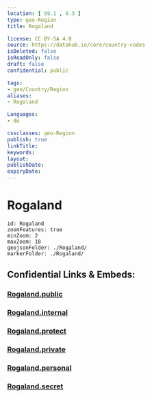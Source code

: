 ```yaml
---
location: [ 59.1 , 6.3 ] 
type: geo-Region
title: Rogaland

license: CC BY-SA 4.0
source: https://datahub.io/core/country-codes
isDeleted: false
isReadOnly: false
draft: false
confidential: public

tags:
- geo/Country/Region
aliases:
- Rogaland

Languages:
- de

cssclasses: geo-Region
publish: true
linkTitle: 
keywords: 
layout: 
publishDate: 
expiryDate: 
---
```


# Rogaland

```leaflet
id: Rogaland
zoomFeatures: true 
minZoom: 2 
maxZoom: 18
geojsonFolder: ./Rogaland/
markerFolder: ./Rogaland/
```


## Confidential Links & Embeds: 

### [Rogaland.public](/_public/\Earth\Continent\Europe\Europe~North\Norway\Counties~NorwayRogaland.public.md) 

### [Rogaland.internal](/_internal/\Earth\Continent\Europe\Europe~North\Norway\Counties~NorwayRogaland.internal.md) 

### [Rogaland.protect](/_protect/\Earth\Continent\Europe\Europe~North\Norway\Counties~NorwayRogaland.protect.md) 

### [Rogaland.private](/_private/\Earth\Continent\Europe\Europe~North\Norway\Counties~NorwayRogaland.private.md) 

### [Rogaland.personal](/_personal/\Earth\Continent\Europe\Europe~North\Norway\Counties~NorwayRogaland.personal.md) 

### [Rogaland.secret](/_secret/\Earth\Continent\Europe\Europe~North\Norway\Counties~NorwayRogaland.secret.md)

